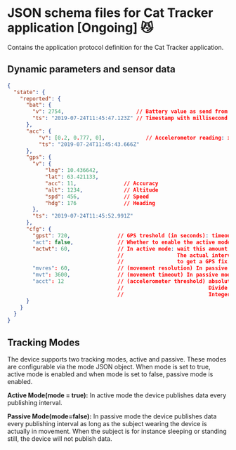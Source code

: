 # JSON schema files for Cat Tracker application [Ongoing] :smirk_cat:

Contains the application protocol definition for the Cat Tracker application.

## Dynamic parameters and sensor data

```json
{
  "state": {
    "reported": {
      "bat": {
        "v": 2754,                       // Battery value as send from the modem
        "ts": "2019-07-24T11:45:47.123Z" // Timestamp with millisecond precision and timezone
      },
      "acc": {
          "v": [0.2, 0.777, 0],             // Accelerometor reading: x,y,z
          "ts": "2019-07-24T11:45:43.666Z" 
      },
      "gps": {
        "v": {
            "lng": 10.436642,
            "lat": 63.421133,
            "acc": 11,               // Accuracy
            "alt": 1234,             // Altitude
            "spd": 456,              // Speed
            "hdg": 176               // Heading
        },
        "ts": "2019-07-24T11:45:52.991Z"
      },
      "cfg": {
        "gpst": 720,               // GPS treshold (in seconds): timeout for GPS fix
        "act": false,              // Whether to enable the active mode
        "actwt": 60,               // In active mode: wait this amount of seconds until sending the next update. 
                                   //                 The actual interval will be this time plus the time it takes 
                                   //                 to get a GPS fix.
        "mvres": 60,               // (movement resolution) In passive mode: Time in seconds to wait after detecting movement
        "mvt": 3600,               // (movement timeout) In passive mode: Send update at least this often (in seconds)
        "acct": 12                 // (accelerometer threshold) absolute minimal value for and accelerometer reading to be considered movement as integer. 
                                   //                           Divide by 10 to get the real threshold.
                                   //                           Integers are used because the nRF9160 has issue parsing JSON floats. 
      }
    }
  }
}
```

## Tracking Modes

The device supports two tracking modes, active and passive. These modes are configurable via the mode JSON object. When mode is set to true, active mode is enabled and when mode is set to false, passive mode is enabled.

**Active Mode(mode = true):** In active mode the device publishes data every publishing interval.

**Passive Mode(mode=false):** In passive mode the device publishes data every publishing interval as long as the subject wearing the device is actually in movement. When the subject is for instance sleeping or standing still, the device will not publish data.

